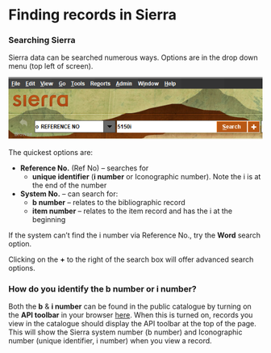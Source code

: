 # Finding records in Sierra

### Searching Sierra

Sierra data can be searched numerous ways. Options are in the drop down menu (top left of screen).&#x20;

<img src="../../../.gitbook/assets/image.png" alt="" data-size="original">

The quickest options are:

* **Reference No.** (Ref No) – searches for
  * **unique identifier** (**i number** or Iconographic number). Note the i is at the end of the number
* **System No.** – can search for:
  * **b number** – relates to the bibliographic record
  * **item number** – relates to the item record and has the i at the beginning

If the system can’t find the i number via Reference No., try the **Word** search option.

Clicking on the **+** to the right of the search box will offer advanced search options.

### **How do you identify the b number or i number?**

Both the **b** & **i number** can be found in the public catalogue by turning on the **API toolbar** in your browser [here](https://dash.wellcomecollection.org/toggles/). When this is turned on, records you view in the catalogue should display the API toolbar at the top of the page. This will show the Sierra system number (b number) and Iconographic number (unique identifier, i number) when you view a record.
